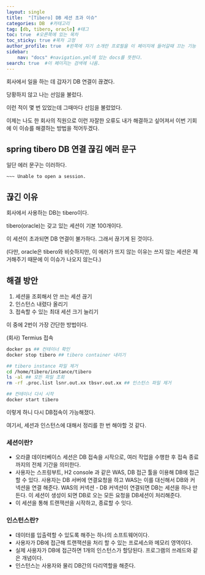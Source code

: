 ```yaml
---
layout: single
title:  "[Tibero] DB 세션 초과 이슈"
categories: DB  #카테고리
tag: [db, tibero, oracle] #태그
toc: true  #오른쪽에 있는 목차
toc_sticky: true #목차 고정
author_profile: true  #왼쪽에 자기 소개란 프로필을 이 페이지에 들어갈때 끄는 기능
sidebar:
    nav: "docs" #navigation.yml에 있는 docs를 뜻한다.
search: true  #이 페이지는 검색에 나옴.
---
```


회사에서 일을 하는 데 갑자기 DB 연결이 끊겼다. 

당황하지 않고 나는 선임을 불렀다.

이런 적이 몇 번 있었는데 그때마다 선임을 불렀었다.

이제는 나도 한 회사의 직원으로 이런 자잘한 오류도 내가 해결하고 싶어져서 이번 기회에 이 이슈를 해결하는 방법을 적어두겠다.

## spring tibero DB 연결 끊김 에러 문구

일단 에러 문구는 이러하다.

```shell
~~~ Unable to open a session.
```

## 끊긴 이유

회사에서 사용하는 DB는 tibero이다.

tibero(oracle)는 갖고 있는 세션이 기본 100개이다. 

이 세션이 초과되면 DB 연결이 불가하다. 그래서 끊기게 된 것이다.

(다만, oracle은 tibero와 비슷하지만, 이 에러가 뜨지 않는 이유는 쓰지 않는 세션은 제거해주기 때문에 이 이슈가 나오지 않는다.)

## 해결 방안

1. 세션을 조회해서 안 쓰는 세션 끊기
2. 인스턴스 내렸다 올리기
3. 접속할 수 있는 최대 세션 크기 늘리기

이 중에 2번이 가장 간단한 방법이다.

(회사) Termius 접속

```Bash
docker ps ## 컨테이너 확인 
docker stop tibero ## tibero container 내리기

## tibero instance 파일 제거
cd /home/tibero/instance/tibero 
ls -al ## 모든 파일 조회
rm -rf .proc.list lsnr.out.xx tbsvr.out.xx ## 인스턴스 파일 제거

## 컨테이너 다시 시작
docker start tibero
```

이렇게 하니 다시 DB접속이 가능해졌다.

여기서, 세션과 인스턴스에 대해서 정리를 한 번 해야할 것 같다.


### 세션이란?

- 오라클 데이터베이스 세션은 DB 접속을 시작으로, 여러 작업을 수행한 후 접속 종료까지의 전체 기간을 의미한다.
- 사용자는 스프링부트, H2 console 과 같은 WAS, DB 접근 툴을 이용해 DB에 접근 할 수 있다. 사용자는 DB 서버에 연결요청을 하고 WAS는 이를 대신해서 DB와 커넥션을 연결 해준다. WAS의 커넥션 - DB 커넥션이 연결되면 DB는 세션을 하나 만든다. 이 세션이 생성이 되면 DB로 오는 모든 요청을 DB세션이 처리해준다. 
- 이 세션을 통해 트랜잭션을 시작하고, 종료할 수 잇다. 

### 인스턴스란? 

- 데이터를 입출력할 수 있도록 해주는 하나의 소프트웨어이다.
- 사용자가 DB에 접근해 트랜잭션을 처리 할 수 있는 프로세스와 메모리 영역이다.
- 실제 사용자가 DB에 접근하면 1개의 인스턴스가 할당된다. 프로그램의 쓰레드와 같은 개념이다.
- 인스턴스는 사용자와 물리 DB간의 다리역할을 해준다. 